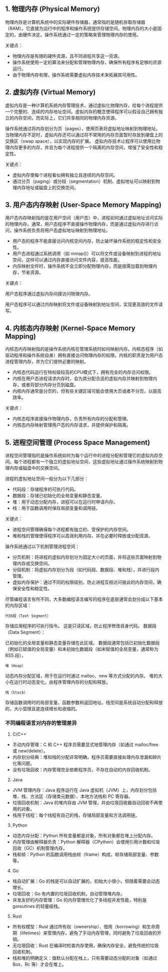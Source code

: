 ## 1. 物理内存 (Physical Memory)

物理内存是计算机系统中的实际硬件存储器，通常指的是随机存取存储器（RAM）。它直接为运行中的程序和操作系统提供存储空间。物理内存的大小是固定的，由硬件决定。操作系统通过一定的策略来管理物理内存的使用。

关键点：

- 物理内存是有限的硬件资源，且不同进程共享这一资源。
- 操作系统使用一定的算法来分配和管理物理内存，确保所有程序有足够的资源运行。
- 由于物理内存有限，操作系统需要虚拟内存技术来拓展其可用性。

## 2. 虚拟内存 (Virtual Memory)

虚拟内存是一种计算机系统内存管理技术，通过虚拟化物理内存，给每个进程提供一个完整的、连续的内存地址空间。虚拟内存的概念使得程序可以假设自己拥有独立的内存空间，而实际上，它们共享相同的物理内存资源。

操作系统通过将内存划分为页（pages），使用页表将虚拟地址映射到物理地址。
当物理内存不足时，虚拟内存还可以通过将不常用的内存页面暂时存放到硬盘上的交换区（swap space），以实现内存的扩展。
虚拟内存技术让程序可以使用比物理内存更多的内存，并且为每个进程提供一个隔离的内存空间，增强了安全性和稳定性。

关键点：

- 虚拟内存使每个进程看似拥有独立且连续的内存空间。
- 通过分页（paging）或分段（segmentation）机制，虚拟地址可以映射到物理内存地址或磁盘上的交换空间。

## 3. 用户态内存映射 (User-Space Memory Mapping)

用户态内存映射指的是在用户空间（用户态）中，进程如何通过虚拟地址访问实际的物理内存。通常，用户态程序不直接操作物理内存，而是通过虚拟内存进行访问，操作系统负责将用户态虚拟地址映射到物理地址。

- 用户态的程序不能直接访问内核空间内存，防止破坏操作系统的稳定性和安全性。
- 用户态进程通过系统调用（如 mmap()）可以将文件或设备映射到进程的地址空间，这样可以通过内存直接访问文件内容，提高性能。
- 内存映射文件时，操作系统不会立即分配物理内存，而是按需加载到物理内存，节省资源。

关键点：

用户态程序通过虚拟内存间接访问物理内存。

用户态程序可以通过内存映射将文件或设备映射到地址空间，实现更高效的文件读写。

## 4. 内核态内存映射 (Kernel-Space Memory Mapping)

内核态内存映射指的是操作系统内核在管理系统时如何映射内存。内核态程序（如驱动程序和操作系统自身）拥有直接访问物理内存的权限。内核的职责是为用户态进程管理内存，并为它们提供必要的映射。

- 内核态代码运行在特权级较高的CPU模式下，拥有完全的内存访问权限。
- 内核在用户态进程请求内存时，会为其分配合适的虚拟内存并映射到物理内存，或者将部分内存分页到磁盘。
- 内核内存通常是分页的，但有些关键区域可能会使用大页或者不分页，以提高效率。

关键点：

- 内核态程序直接操作物理内存，负责所有内存的分配和管理。
- 内核态内存映射管理用户态的内存请求，并提供保护和隔离。

## 5. 进程空间管理 (Process Space Management)

进程空间管理指的是操作系统如何为每个运行中的进程分配和管理它的虚拟内存空间。每个进程都有一个独立的虚拟地址空间，这些虚拟地址通过操作系统映射到物理内存或磁盘中的交换空间。

进程的虚拟地址空间一般分为以下几部分：

- 代码段：存储程序的可执行代码。
- 数据段：存储已初始化的全局变量和静态变量。
- 堆：用于动态分配内存，进程可以在运行时申请内存。
- 栈：用于函数调用时保存局部变量和调用链。

关键点：

- 进程空间管理确保每个进程都有独立的、受保护的内存空间。
- 堆和栈的管理使得程序可以高效利用内存，并在必要时释放或分配资源。


操作系统通过以下机制管理进程空间：

- 分页机制：将进程的虚拟内存划分为固定大小的页面，并将这些页面映射到物理内存或交换空间。
- 分段机制：将虚拟内存划分为段（如代码段、数据段、堆和栈），并进行段内管理。
- 虚拟内存保护：通过不同的权限级别，防止进程互相访问彼此的内存空间，确保安全性和稳定性。

尽管编程语言有所不同，大多数编程语言编写的程序在底层通常会划分成以下基本的内存区域：

`代码段（Text Segment）`

存储应用程序的可执行指令。
这是只读区域，防止程序修改自身代码。
数据段（Data Segment）：

已初始化的全局变量和静态变量存储在此区域。
数据段通常包括已初始化数据段（例如已赋值的全局变量）和未初始化数据段（如未赋值的全局变量，通常称为 BSS 段）。

`堆（Heap）`

动态内存分配区域，用于在运行时通过 malloc、new 等方式分配的内存。
堆的大小在运行时动态变化，由程序管理内存的分配和释放。

`栈（Stack）`

存储函数调用时的局部变量、函数参数和返回地址。栈空间是系统自动分配和释放的，大小受限且是连续增长和收缩的。

### 不同编程语言对内存的管理差异

1. C/C++

- 手动内存管理：C 和 C++ 程序员需要显式地管理内存（如通过 malloc/free 或 new/delete）。
- 内存划分经典：堆和栈的分配非常明确，程序员需要直接处理内存泄漏和碎片化等问题。
- 没有垃圾回收：内存管理完全依赖程序员，不存在自动的内存回收机制。

2. Java

- JVM 管理内存：Java 程序运行在 Java 虚拟机（JVM）上，内存划分包括堆、栈、方法区（存储类元数据）、本地方法栈和 PC 寄存器。
- 垃圾回收机制：Java 的堆内存由 JVM 管理，并由垃圾回收器自动回收不再使用的对象。
- 栈用于线程：每个线程有自己的栈，存储局部变量和方法调用链。

3. Python

- 动态内存分配：Python 所有变量都是对象，所有对象都在堆上分配内存。
- 内存管理由解释器负责：Python 解释器（CPython）会使用引用计数和垃圾回收（GC）机制管理内存。
- 栈和帧：Python 的函数调用栈由帧（frame）构成，帧存储局部变量、参数等。

4. Go

- 栈自动扩展：Go 的栈是可以自动扩展的，初始大小很小，但随着需要会动态增长。
- 垃圾回收：Go 有内置的垃圾回收机制，自动管理堆内存。
- 并发友好的内存管理：Go 的内存管理优化了多线程并发性能，特别是 goroutines 的轻量级栈。

5. Rust

- 所有权模型：Rust 通过所有权（ownership）、借用（borrowing）和生命周期（lifetimes）来管理内存，避免了手动内存管理，同时避免了垃圾回收的开销。
- 无垃圾回收：Rust 在编译时检查内存使用，确保内存安全，避免传统的垃圾回收机制。
- 栈和堆的明确定义：值默认分配在栈上，只有需要动态分配的对象（如通过 Box、Rc 等）才会在堆上。
